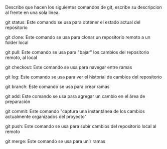 Describe que hacen los siguientes comandos de git, escribe su descripcion al frente en una sola linea.

git status: Este comando se usa para obtener el estado actual del repositorio

git clone: Este comando se usa para clonar un repositorio remoto a un folder local

git pull: Este comando se usa para "bajar" los cambios del repositorio remoto, al local

git checkout: Este comando se usa para navegar entre ramas

git log: Este comando se usa para ver el historial de cambios del repositorio

git branch: Este comando se usa para crear ramas

git add: Este comando se usa para agregar un cambio en el área de preparación

git commit: Este comando "captura una instantánea de los cambios actualmente organizados del proyecto"

git push: Este comando se usa para subir cambios del repositorio local al remoto

git merge: Este comando se usa para unir ramas
